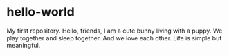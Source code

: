 # hello-world
My first repository.
Hello, friends, I am a cute bunny living with a puppy. We play together and sleep together. And we love each other. Life is simple but meaningful.
